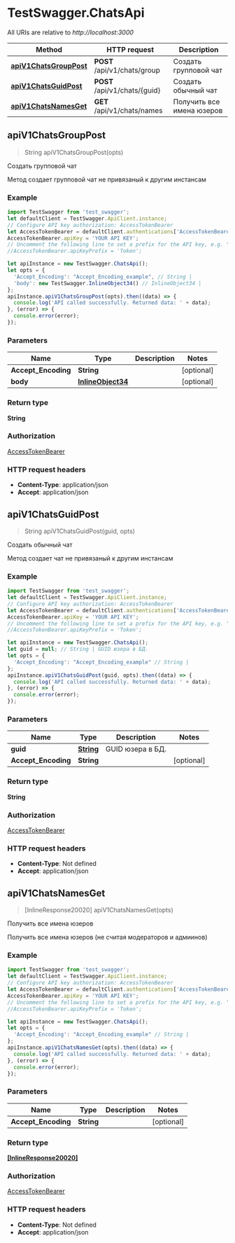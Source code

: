# TestSwagger.ChatsApi

All URIs are relative to *http://localhost:3000*

Method | HTTP request | Description
------------- | ------------- | -------------
[**apiV1ChatsGroupPost**](ChatsApi.md#apiV1ChatsGroupPost) | **POST** /api/v1/chats/group | Создать групповой чат
[**apiV1ChatsGuidPost**](ChatsApi.md#apiV1ChatsGuidPost) | **POST** /api/v1/chats/{guid} | Создать обычный чат
[**apiV1ChatsNamesGet**](ChatsApi.md#apiV1ChatsNamesGet) | **GET** /api/v1/chats/names | Получить все имена юзеров



## apiV1ChatsGroupPost

> String apiV1ChatsGroupPost(opts)

Создать групповой чат

Метод создает групповой чат не привязаный к другим инстансам   

### Example

```javascript
import TestSwagger from 'test_swagger';
let defaultClient = TestSwagger.ApiClient.instance;
// Configure API key authorization: AccessTokenBearer
let AccessTokenBearer = defaultClient.authentications['AccessTokenBearer'];
AccessTokenBearer.apiKey = 'YOUR API KEY';
// Uncomment the following line to set a prefix for the API key, e.g. "Token" (defaults to null)
//AccessTokenBearer.apiKeyPrefix = 'Token';

let apiInstance = new TestSwagger.ChatsApi();
let opts = {
  'Accept_Encoding': "Accept_Encoding_example", // String | 
  'body': new TestSwagger.InlineObject34() // InlineObject34 | 
};
apiInstance.apiV1ChatsGroupPost(opts).then((data) => {
  console.log('API called successfully. Returned data: ' + data);
}, (error) => {
  console.error(error);
});

```

### Parameters


Name | Type | Description  | Notes
------------- | ------------- | ------------- | -------------
 **Accept_Encoding** | **String**|  | [optional] 
 **body** | [**InlineObject34**](InlineObject34.md)|  | [optional] 

### Return type

**String**

### Authorization

[AccessTokenBearer](../README.md#AccessTokenBearer)

### HTTP request headers

- **Content-Type**: application/json
- **Accept**: application/json


## apiV1ChatsGuidPost

> String apiV1ChatsGuidPost(guid, opts)

Создать обычный чат

Метод создает чат не привязаный к другим инстансам   

### Example

```javascript
import TestSwagger from 'test_swagger';
let defaultClient = TestSwagger.ApiClient.instance;
// Configure API key authorization: AccessTokenBearer
let AccessTokenBearer = defaultClient.authentications['AccessTokenBearer'];
AccessTokenBearer.apiKey = 'YOUR API KEY';
// Uncomment the following line to set a prefix for the API key, e.g. "Token" (defaults to null)
//AccessTokenBearer.apiKeyPrefix = 'Token';

let apiInstance = new TestSwagger.ChatsApi();
let guid = null; // String | GUID юзера в БД.
let opts = {
  'Accept_Encoding': "Accept_Encoding_example" // String | 
};
apiInstance.apiV1ChatsGuidPost(guid, opts).then((data) => {
  console.log('API called successfully. Returned data: ' + data);
}, (error) => {
  console.error(error);
});

```

### Parameters


Name | Type | Description  | Notes
------------- | ------------- | ------------- | -------------
 **guid** | [**String**](.md)| GUID юзера в БД. | 
 **Accept_Encoding** | **String**|  | [optional] 

### Return type

**String**

### Authorization

[AccessTokenBearer](../README.md#AccessTokenBearer)

### HTTP request headers

- **Content-Type**: Not defined
- **Accept**: application/json


## apiV1ChatsNamesGet

> [InlineResponse20020] apiV1ChatsNamesGet(opts)

Получить все имена юзеров

Получить все имена юзеров (не считая модераторов и адмиинов)   

### Example

```javascript
import TestSwagger from 'test_swagger';
let defaultClient = TestSwagger.ApiClient.instance;
// Configure API key authorization: AccessTokenBearer
let AccessTokenBearer = defaultClient.authentications['AccessTokenBearer'];
AccessTokenBearer.apiKey = 'YOUR API KEY';
// Uncomment the following line to set a prefix for the API key, e.g. "Token" (defaults to null)
//AccessTokenBearer.apiKeyPrefix = 'Token';

let apiInstance = new TestSwagger.ChatsApi();
let opts = {
  'Accept_Encoding': "Accept_Encoding_example" // String | 
};
apiInstance.apiV1ChatsNamesGet(opts).then((data) => {
  console.log('API called successfully. Returned data: ' + data);
}, (error) => {
  console.error(error);
});

```

### Parameters


Name | Type | Description  | Notes
------------- | ------------- | ------------- | -------------
 **Accept_Encoding** | **String**|  | [optional] 

### Return type

[**[InlineResponse20020]**](InlineResponse20020.md)

### Authorization

[AccessTokenBearer](../README.md#AccessTokenBearer)

### HTTP request headers

- **Content-Type**: Not defined
- **Accept**: application/json

